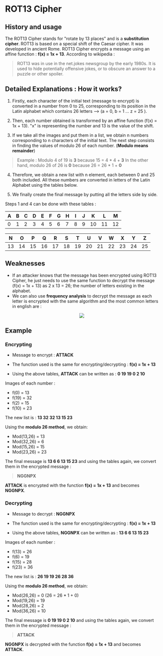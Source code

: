 # ROT13 Cipher

## History and usage

The ROT13 Cipher stands for "rotate by 13 places" and is a **substitution cipher**. ROT13 is based on a special shift of the Caesar cipher. It was developed in ancient Rome. ROT13 Cipher encrypts a message using an affine function : **f(x) = 1x + 13**. According to wikipedia :

> ROT13 was in use in the net.jokes newsgroup by the early 1980s. It is used to hide potentially offensive jokes, or to obscure an answer to a puzzle or other spoiler.

## Detailed Explanations : How it works?

1. Firstly, each character of the initial text (message to encrypt) is converted in a number from 0 to 25, corresponding to its position in the Latin alphabet which contains 26 letters --> (a = 0, b = 1 ... z = 25 ).

2. Then, each number obtained is transformed by an affine function (f(x) = 1x + 13). "x" is representing the number and 13 is the value of the shift.

3. If we take all the images and put them in a list, we obtain n numbers corresponding to n characters of the initial text. The next step consists in finding the values of modulo 26 of each number. (**Modulo means remainder**)

> Example : Modulo 4 of 19 is **3** because 15 = 4 * 4 + **3** In the other hand, modulo 26 of 26 is **0** because 26 = 26 * 1 + **0**

4.  Therefore, we obtain a new list with n element, each between 0 and 25 both included. All these numbers are converted in letters of the Latin Alphabet using the tables below.

5. We finally create the final message by putting all the letters side by side.

Steps 1 and 4 can be done with these tables : 

| A | B | C | D | E | F | G | H | I | J | K  | L  | M  |
|---|---|---|---|---|---|---|---|---|---|----|----|----|
| 0 | 1 | 2 | 3 | 4 | 5 | 6 | 7 | 8 | 9 | 10 | 11 | 12 |

| N  | O  | P  | Q  | R  | S  | T  | U  | V  | W  | X  | Y  |  Z |
|----|----|----|----|----|----|----|----|----|----|----|----|----|
| 13 | 14 | 15 | 16 | 17 | 18 | 19 | 20 | 21 | 22 | 23 | 24 | 25 |

## Weaknesses

- If an attacker knows that the message has been encrypted using ROT13 Cipher, he just needs to use the same function to decrypt the message (f(x) = 1x + 13) as 2 x 13 = 26; the number of letters existing in the alphabet.
- We can also use **frequency analysis** to decrypt the message as each letter is encrypted with the same algorithm and the most common letters in english are : 

<p align="center"> 
<img src="https://upload.wikimedia.org/wikipedia/commons/thumb/d/d5/English_letter_frequency_%28alphabetic%29.svg/340px-English_letter_frequency_%28alphabetic%29.svg.png">
</p>

## Example

### Encrypting

- Message to encrypt : **ATTACK**

- The function used is the same for encrypting/decrypting : **f(x) = 1x + 13**
- Using the above tables, **ATTACK** can be written as : **0 19 19 0 2 10**

Images of each number :

- f(0) = 13
- f(19) = 32
- f(2) = 15
- f(10) = 23

The new list is : **13 32 32 13 15 23**

Using the **modulo 26 method**, we obtain:

- Mod(13,26) = 13
- Mod(32,26) = 6
- Mod(15,26) = 15
- Mod(23,26) = 23

The final message is **13 6 6 13 15 23** and using the tables again, we convert them in the encrypted message :

> **NGGNPX**

**ATTACK** is encrypted with the function **f(x) = 1x + 13** and becomes **NGGNPX**.

### Decrypting

- Message to decrypt : **NGGNPX**

- The function used is the same for encrypting/decrypting : **f(x) = 1x + 13**
- Using the above tables, **NGGNPX** can be written as : **13 6 6 13 15 23**

Images of each number :

- f(13) = 26
- f(6) = 19
- f(15) = 28
- f(23) = 36

The new list is : **26 19 19 26 28 36**

Using the **modulo 26 method**, we obtain:

- Mod(26,26) = 0 (26 = 26 * 1 + 0)
- Mod(19,26) = 19
- Mod(28,26) = 2
- Mod(36,26) = 10

The final message is **0 19 19 0 2 10** and using the tables again, we convert them in the encrypted message :

> **ATTACK**

**NGGNPX** is decrypted with the function **f(x) = 1x + 13** and becomes **ATTACK**.
